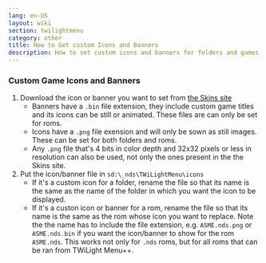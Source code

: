 ```yaml
---
lang: en-US
layout: wiki
section: twilightmenu
category: other
title: How to Get custom Icons and Banners
description: How to set custom icons and banners for folders and games in TWiLight Menu++
---
```


### Custom Game Icons and Banners
1. Download the icon or banner you want to set from [the Skins site](https://skins.ds-homebrew.com/icon/)
   - Banners have a `.bin` file extension, they include custom game titles and its icons can be still or animated. These files are can only be set for roms.
   - Icons have a `.png` file exension and will only be sown as still images. These can be set for both folders and roms.
   - Any `.png` file that's 4 bits in color depth and 32x32 pixels or less in resolution can also be used, not only the ones present in the the Skins site.
1. Put the icon/banner file in `sd:\_nds\TWiLightMenu\icons`
   - If it's a custom icon for a folder, rename the file so that its name is the same as the name of the folder in which you want the icon to be displayed.
   - If it's a custon icon or banner for a rom, rename the file so that its name is the same as the rom whose icon you want to replace. Note the the name has to include the file extension, e.g. `ASME.nds.png` or `ASME.nds.bin` if you want the icon/banner to show for the rom `ASME.nds`. This works not only for `.nds` roms, but for all roms that can be ran from TWiLight Menu++.